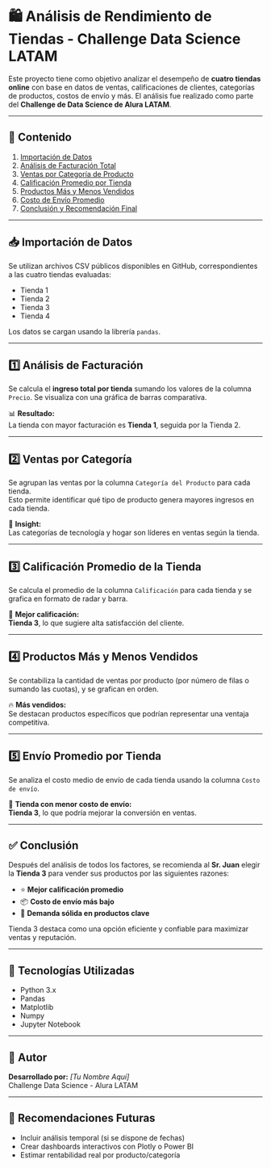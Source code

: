 # 🛍️ Análisis de Rendimiento de Tiendas - Challenge Data Science LATAM

Este proyecto tiene como objetivo analizar el desempeño de **cuatro tiendas online** con base en datos de ventas, calificaciones de clientes, categorías de productos, costos de envío y más. El análisis fue realizado como parte del **Challenge de Data Science de Alura LATAM**.

---

## 📂 Contenido

1. [Importación de Datos](#importación-de-datos)
2. [Análisis de Facturación Total](#1-análisis-de-facturación)
3. [Ventas por Categoría de Producto](#2-ventas-por-categoría)
4. [Calificación Promedio por Tienda](#3-calificación-promedio-de-la-tienda)
5. [Productos Más y Menos Vendidos](#4-productos-más-y-menos-vendidos)
6. [Costo de Envío Promedio](#5-envío-promedio-por-tienda)
7. [Conclusión y Recomendación Final](#conclusión)

---

## 📥 Importación de Datos

Se utilizan archivos CSV públicos disponibles en GitHub, correspondientes a las cuatro tiendas evaluadas:

- Tienda 1
- Tienda 2
- Tienda 3
- Tienda 4

Los datos se cargan usando la librería `pandas`.

---

## 1️⃣ Análisis de Facturación

Se calcula el **ingreso total por tienda** sumando los valores de la columna `Precio`. Se visualiza con una gráfica de barras comparativa.

📊 **Resultado:**  
La tienda con mayor facturación es **Tienda 1**, seguida por la Tienda 2.

---

## 2️⃣ Ventas por Categoría

Se agrupan las ventas por la columna `Categoría del Producto` para cada tienda.  
Esto permite identificar qué tipo de producto genera mayores ingresos en cada tienda.

🎯 **Insight:**  
Las categorías de tecnología y hogar son líderes en ventas según la tienda.

---

## 3️⃣ Calificación Promedio de la Tienda

Se calcula el promedio de la columna `Calificación` para cada tienda y se grafica en formato de radar y barra.

🌟 **Mejor calificación:**  
**Tienda 3**, lo que sugiere alta satisfacción del cliente.

---

## 4️⃣ Productos Más y Menos Vendidos

Se contabiliza la cantidad de ventas por producto (por número de filas o sumando las cuotas), y se grafican en orden.

🔥 **Más vendidos:**  
Se destacan productos específicos que podrían representar una ventaja competitiva.

---

## 5️⃣ Envío Promedio por Tienda

Se analiza el costo medio de envío de cada tienda usando la columna `Costo de envío`.

💸 **Tienda con menor costo de envío:**  
**Tienda 3**, lo que podría mejorar la conversión en ventas.

---

## ✅ Conclusión

Después del análisis de todos los factores, se recomienda al **Sr. Juan** elegir la **Tienda 3** para vender sus productos por las siguientes razones:

- ⭐ **Mejor calificación promedio**
- 📦 **Costo de envío más bajo**
- 🛒 **Demanda sólida en productos clave**

Tienda 3 destaca como una opción eficiente y confiable para maximizar ventas y reputación.

---

## 🧰 Tecnologías Utilizadas

- Python 3.x
- Pandas
- Matplotlib
- Numpy
- Jupyter Notebook

---

## 📌 Autor

**Desarrollado por:** *[Tu Nombre Aquí]*  
Challenge Data Science - Alura LATAM

---

## 📎 Recomendaciones Futuras

- Incluir análisis temporal (si se dispone de fechas)
- Crear dashboards interactivos con Plotly o Power BI
- Estimar rentabilidad real por producto/categoría


